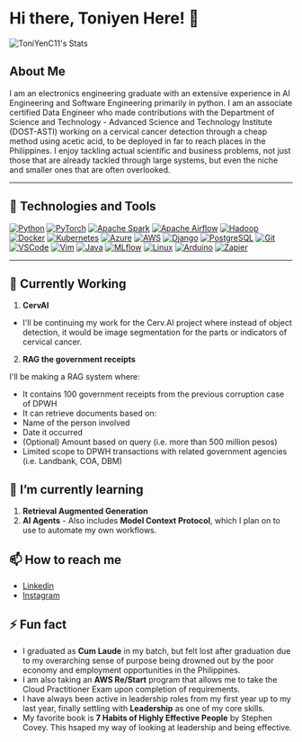 # Hi there, Toniyen Here! 👋

![ToniYenC11's Stats](https://github-readme-stats.vercel.app/api?username=ToniYenC11&theme=vue-dark&show_icons=true&hide_border=false&count_private=true)

## About Me

I am an electronics engineering graduate with an extensive experience in AI Engineering and Software Engineering primarily in python. I am an associate certified Data Engineer who made contributions with the Department of Science and Technology - Advanced Science and Technology Institute (DOST-ASTI) working on a cervical cancer detection through a cheap method using acetic acid, to be deployed in far to reach places in the Philippines. I enjoy tackling actual scientific and business problems, not just those that are already tackled through large systems, but even the niche and smaller ones that are often overlooked.

---
## 🔧 Technologies and Tools

[![Python](https://img.shields.io/badge/Python-3776AB?style=for-the-badge&logo=python&logoColor=white)](#)
[![PyTorch](https://img.shields.io/badge/PyTorch-EE4C2C?style=for-the-badge&logo=pytorch&logoColor=white)](#)
[![Apache Spark](https://img.shields.io/badge/Spark-E25A1C?style=for-the-badge&logo=apachespark&logoColor=white)](#)
[![Apache Airflow](https://img.shields.io/badge/Airflow-017CEE?style=for-the-badge&logo=apacheairflow&logoColor=white)](#)
[![Hadoop](https://img.shields.io/badge/Hadoop-66CCFF?style=for-the-badge&logo=apachehadoop&logoColor=black)](#)
[![Docker](https://img.shields.io/badge/Docker-2496ED?style=for-the-badge&logo=docker&logoColor=white)](#)
[![Kubernetes](https://img.shields.io/badge/Kubernetes-326CE5?style=for-the-badge&logo=kubernetes&logoColor=white)](#)
[![Azure](https://img.shields.io/badge/Azure-0078D4?style=for-the-badge&logo=microsoftazure&logoColor=white)](#)
[![AWS](https://img.shields.io/badge/AWS-232F3E?style=for-the-badge&logo=amazonaws&logoColor=white)](#)
[![Django](https://img.shields.io/badge/Django-092E20?style=for-the-badge&logo=django&logoColor=white)](#)
[![PostgreSQL](https://img.shields.io/badge/PostgreSQL-4169E1?style=for-the-badge&logo=postgresql&logoColor=white)](#)
[![Git](https://img.shields.io/badge/Git-F05032?style=for-the-badge&logo=git&logoColor=white)](#)
[![VSCode](https://img.shields.io/badge/VSCode-007ACC?style=for-the-badge&logo=visualstudiocode&logoColor=white)](#)
[![Vim](https://img.shields.io/badge/Vim-019733?style=for-the-badge&logo=vim&logoColor=white)](#)
[![Java](https://img.shields.io/badge/Java-ED8B00?style=for-the-badge&logo=oracle&logoColor=white)](#)
[![MLflow](https://img.shields.io/badge/MLflow-020326?style=for-the-badge&logo=mlflow&logoColor=white)](#)
[![Linux](https://img.shields.io/badge/Linux-FCC624?style=for-the-badge&logo=linux&logoColor=black)](#)
[![Arduino](https://img.shields.io/badge/Arduino-00979D?style=for-the-badge&logo=arduino&logoColor=white)](#)
[![Zapier](https://img.shields.io/badge/Zapier-FF4A00?style=for-the-badge&logo=zapier&logoColor=white)](#)


---

## 🔭 Currently Working 
1. **CervAI**
 - I'll be continuing my work for the Cerv.AI project where instead of object detection, it would be image segmentation for the parts or indicators of cervical cancer.
2. **RAG the government receipts**

I'll be making a RAG system where:
- It contains 100 government receipts from the previous corruption case of DPWH
- It can retrieve documents based on:
 - Name of the person involved
 - Date it occurred
 - (Optional) Amount based on query (i.e. more than 500 million pesos)
- Limited scope to DPWH transactions with related government agencies (i.e. Landbank, COA, DBM)

## 🌱 I’m currently learning
1. **Retrieval Augmented Generation**
2. **AI Agents** - Also includes **Model Context Protocol**, which I plan on to use to automate my own workflows.


## 📫 How to reach me
- [Linkedin](https://www.linkedin.com/in/toniyencastanares/)
- [Instagram](https://www.instagram.com/toncastanares/)


## ⚡ Fun fact
- I graduated as **Cum Laude** in my batch, but felt lost after graduation due to my overarching sense of purpose being drowned out by the poor economy and employment opportunities in the Philippines.
- I am also taking an **AWS Re/Start** program that allows me to take the Cloud Practitioner Exam upon completion of requirements.
- I have always been active in leadership roles from my first year up to my last year, finally settling with **Leadership** as one of my core skills.
- My favorite book is **7 Habits of Highly Effective People** by Stephen Covey. This hsaped my way of looking at leadership and being effective.

